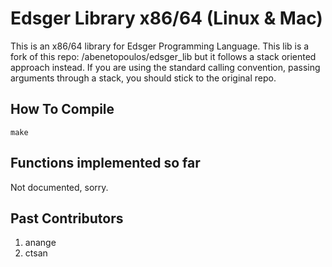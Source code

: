 # Edsger Library x86/64 (Linux & Mac)

This is an x86/64 library for Edsger Programming Language. This lib is a fork of this
repo: /abenetopoulos/edsger\_lib but it follows a stack oriented approach instead. If
you are using the standard calling convention, passing arguments through a stack, you 
should stick to the original repo.

## How To Compile

    make

## Functions implemented so far

Not documented, sorry.

## Past Contributors

1. anange
2. ctsan
